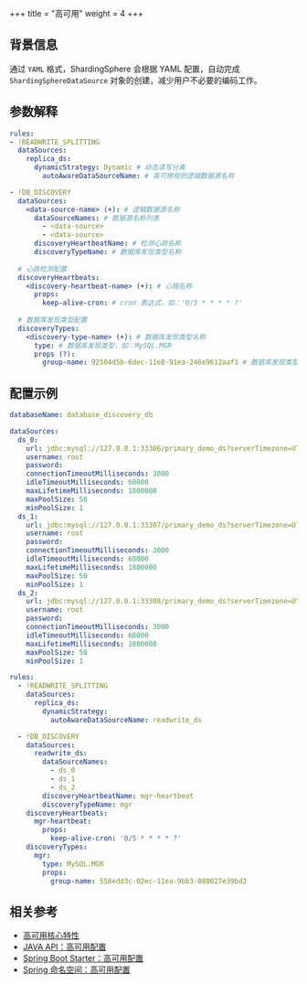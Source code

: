 +++
title = "高可用"
weight = 4
+++

## 背景信息

通过 `YAML` 格式，ShardingSphere 会根据 YAML 配置，自动完成 `ShardingSphereDataSource` 对象的创建，减少用户不必要的编码工作。

## 参数解释

```yaml
rules:
- !READWRITE_SPLITTING
  dataSources:
    replica_ds:
      dynamicStrategy: Dynamic # 动态读写分离
        autoAwareDataSourceName: # 高可用规则逻辑数据源名称

- !DB_DISCOVERY
  dataSources:
    <data-source-name> (+): # 逻辑数据源名称
      dataSourceNames: # 数据源名称列表
        - <data-source>
        - <data-source>
      discoveryHeartbeatName: # 检测心跳名称
      discoveryTypeName: # 数据库发现类型名称
  
  # 心跳检测配置
  discoveryHeartbeats:
    <discovery-heartbeat-name> (+): # 心跳名称
      props:
        keep-alive-cron: # cron 表达式，如：'0/5 * * * * ?'
  
  # 数据库发现类型配置
  discoveryTypes:
    <discovery-type-name> (+): # 数据库发现类型名称
      type: # 数据库发现类型，如：MySQL.MGR 
      props (?):
        group-name: 92504d5b-6dec-11e8-91ea-246e9612aaf1 # 数据库发现类型必要参数，如 MGR 的 group-name
```

## 配置示例

```yaml
databaseName: database_discovery_db

dataSources:
  ds_0:
    url: jdbc:mysql://127.0.0.1:33306/primary_demo_ds?serverTimezone=UTC&useSSL=false
    username: root
    password:
    connectionTimeoutMilliseconds: 3000
    idleTimeoutMilliseconds: 60000
    maxLifetimeMilliseconds: 1800000
    maxPoolSize: 50
    minPoolSize: 1
  ds_1:
    url: jdbc:mysql://127.0.0.1:33307/primary_demo_ds?serverTimezone=UTC&useSSL=false
    username: root
    password:
    connectionTimeoutMilliseconds: 3000
    idleTimeoutMilliseconds: 60000
    maxLifetimeMilliseconds: 1800000
    maxPoolSize: 50
    minPoolSize: 1
  ds_2:
    url: jdbc:mysql://127.0.0.1:33308/primary_demo_ds?serverTimezone=UTC&useSSL=false
    username: root
    password:
    connectionTimeoutMilliseconds: 3000
    idleTimeoutMilliseconds: 60000
    maxLifetimeMilliseconds: 1800000
    maxPoolSize: 50
    minPoolSize: 1

rules:
  - !READWRITE_SPLITTING
    dataSources:
      replica_ds:
        dynamicStrategy:
          autoAwareDataSourceName: readwrite_ds

  - !DB_DISCOVERY
    dataSources:
      readwrite_ds:
        dataSourceNames:
          - ds_0
          - ds_1
          - ds_2
        discoveryHeartbeatName: mgr-heartbeat
        discoveryTypeName: mgr
    discoveryHeartbeats:
      mgr-heartbeat:
        props:
          keep-alive-cron: '0/5 * * * * ?'
    discoveryTypes:
      mgr:
        type: MySQL.MGR
        props:
          group-name: 558edd3c-02ec-11ea-9bb3-080027e39bd2
```
## 相关参考

- [高可用核心特性](cn/features/ha/)
- [JAVA API：高可用配置](/cn/user-manual/shardingsphere-jdbc/java-api/rules/ha/)
- [Spring Boot Starter：高可用配置](/cn/user-manual/shardingsphere-jdbc/spring-boot-starter/rules/ha/)
- [Spring 命名空间：高可用配置](/cn/user-manual/shardingsphere-jdbc/spring-namespace/rules/ha/)
